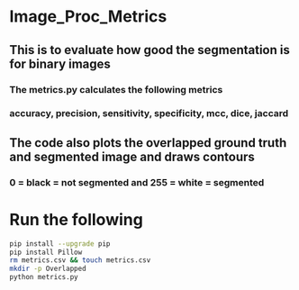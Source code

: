 # Image_Proc_Metrics
## This is to evaluate how good the segmentation is for binary images
### The metrics.py calculates the following metrics
### accuracy, precision, sensitivity, specificity, mcc, dice, jaccard

## The code also plots the overlapped ground truth and segmented image and draws contours
### 0 = black = not segmented and 255 = white = segmented

# Run the following
```bash 
pip install --upgrade pip
pip install Pillow
rm metrics.csv && touch metrics.csv
mkdir -p Overlapped
python metrics.py
```
